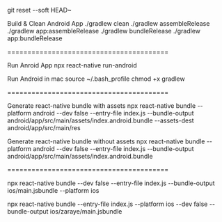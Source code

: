 git reset --soft HEAD~

Build & Clean Android App
./gradlew clean
./gradlew assembleRelease
./gradlew app:assembleRelease
./gradlew bundleRelease
./gradlew app:bundleRelease

========================================

Run Anroid App
npx react-native run-android

Run Android in mac
source ~/.bash_profile
chmod +x gradlew

========================================

Generate react-native bundle with assets
npx react-native bundle --platform android --dev false --entry-file index.js --bundle-output android/app/src/main/assets/index.android.bundle --assets-dest android/app/src/main/res

Generate react-native bundle without assets
npx react-native bundle --platform android --dev false --entry-file index.js --bundle-output android/app/src/main/assets/index.android.bundle

========================================

npx react-native bundle --dev false --entry-file index.js --bundle-output ios/main.jsbundle --platform ios

npx react-native bundle --entry-file index.js --platform ios --dev false --bundle-output ios/zaraye/main.jsbundle
